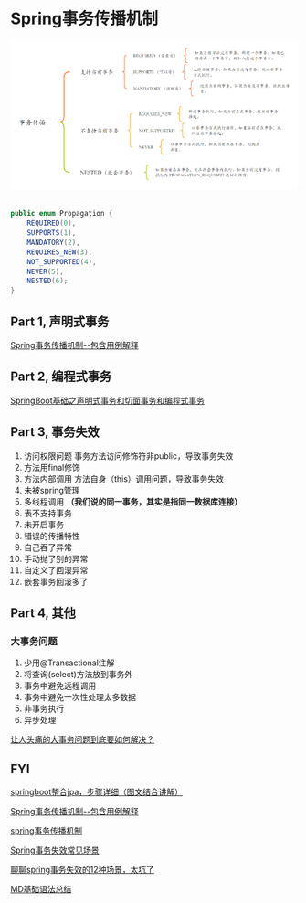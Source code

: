 # Spring事务传播机制

![image](src/main/resources/static/87e37c5d6cf3ac2c063a0c74b93d6104.png)

```java

public enum Propagation {
    REQUIRED(0),
    SUPPORTS(1),
    MANDATORY(2),
    REQUIRES_NEW(3),
    NOT_SUPPORTED(4),
    NEVER(5),
    NESTED(6);
}

```
## Part 1, 声明式事务
[Spring事务传播机制--包含用例解释](https://blog.csdn.net/qq_45646289/article/details/124882146?spm=1001.2101.3001.6650.7&utm_medium=distribute.pc_relevant.none-task-blog-2%7Edefault%7EBlogCommendFromBaidu%7ERate-7-124882146-blog-129339532.235%5Ev32%5Epc_relevant_default_base3&depth_1-utm_source=distribute.pc_relevant.none-task-blog-2%7Edefault%7EBlogCommendFromBaidu%7ERate-7-124882146-blog-129339532.235%5Ev32%5Epc_relevant_default_base3&utm_relevant_index=11)

## Part 2, 编程式事务
[SpringBoot基础之声明式事务和切面事务和编程式事务](https://blog.csdn.net/qq_41810415/article/details/128178595)

## Part 3, 事务失效

1. 访问权限问题 事务方法访问修饰符非public，导致事务失效
2. 方法用final修饰
3. 方法内部调用 方法自身（this）调用问题，导致事务失效
4. 未被spring管理
5. 多线程调用 __（我们说的同一事务，其实是指同一数据库连接）__
6. 表不支持事务
7. 未开启事务
1. 错误的传播特性
2. 自己吞了异常
3. 手动抛了别的异常
4. 自定义了回滚异常
5. 嵌套事务回滚多了

## Part 4, 其他
### 大事务问题

1. 少用@Transactional注解
2. 将查询(select)方法放到事务外
2. 事务中避免远程调用
2. 事务中避免一次性处理太多数据
2. 非事务执行
2. 异步处理

[让人头痛的大事务问题到底要如何解决？](https://mp.weixin.qq.com/s?__biz=MzkwNjMwMTgzMQ==&mid=2247490259&idx=1&sn=1dd11c5f49103ca303a61fc82ce406e0&source=41#wechat_redirect)

## FYI

[springboot整合jpa，步骤详细（图文结合讲解）](https://blog.csdn.net/web18484626332/article/details/125244121)

[Spring事务传播机制--包含用例解释](https://blog.csdn.net/qq_45646289/article/details/124882146?spm=1001.2101.3001.6650.7&utm_medium=distribute.pc_relevant.none-task-blog-2%7Edefault%7EBlogCommendFromBaidu%7ERate-7-124882146-blog-129339532.235%5Ev32%5Epc_relevant_default_base3&depth_1-utm_source=distribute.pc_relevant.none-task-blog-2%7Edefault%7EBlogCommendFromBaidu%7ERate-7-124882146-blog-129339532.235%5Ev32%5Epc_relevant_default_base3&utm_relevant_index=11)

[spring事务传播机制](https://blog.csdn.net/weixin_43637718/article/details/129339532?spm=1001.2101.3001.6650.3&utm_medium=distribute.pc_relevant.none-task-blog-2%7Edefault%7EYuanLiJiHua%7EPosition-3-129339532-blog-119110150.235%5Ev32%5Epc_relevant_default_base3&depth_1-utm_source=distribute.pc_relevant.none-task-blog-2%7Edefault%7EYuanLiJiHua%7EPosition-3-129339532-blog-119110150.235%5Ev32%5Epc_relevant_default_base3&utm_relevant_index=6)

[Spring事务失效常见场景](https://blog.csdn.net/qq_16268979/article/details/123707823)

[聊聊spring事务失效的12种场景，太坑了](https://blog.csdn.net/lisu061714112/article/details/120098743?spm=1001.2101.3001.6650.1&utm_medium=distribute.pc_relevant.none-task-blog-2%7Edefault%7ECTRLIST%7ERate-1-120098743-blog-123707823.235%5Ev32%5Epc_relevant_default_base3&depth_1-utm_source=distribute.pc_relevant.none-task-blog-2%7Edefault%7ECTRLIST%7ERate-1-120098743-blog-123707823.235%5Ev32%5Epc_relevant_default_base3&utm_relevant_index=2)

[MD基础语法总结](https://www.cnblogs.com/miangao/p/13496753.html)